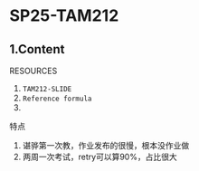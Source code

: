 # SP25-TAM212



## 1.Content

RESOURCES
1. `TAM212-SLIDE` 
2. `Reference formula`
3. 






特点
1. 谌骅第一次教，作业发布的很慢，根本没作业做
2. 两周一次考试，retry可以算90%，占比很大
